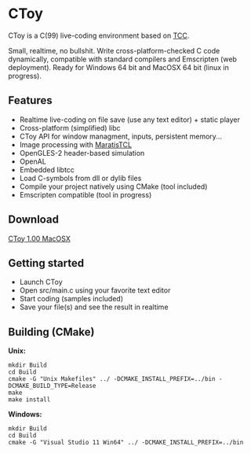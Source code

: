 CToy
====

CToy is a C(99) live-coding environment based on [TCC](http://bellard.org/tcc/).

Small, realtime, no bullshit. Write cross-platform-checked C code dynamically, compatible with standard compilers and Emscripten (web deployment). Ready for Windows 64 bit and MacOSX 64 bit (linux in progress).

Features
--------

* Realtime live-coding on file save (use any text editor) + static player
* Cross-platform (simplified) libc
* CToy API for window managment, inputs, persistent memory...
* Image processing with [MaratisTCL](https://github.com/anael-seghezzi/Maratis-Tiny-C-library)
* OpenGLES-2 header-based simulation
* OpenAL
* Embedded libtcc
* Load C-symbols from dll or dylib files
* Compile your project natively using CMake (tool included)
* Emscripten compatible (tool in progress)

Download
--------

[CToy 1.00 MacOSX](http://anael.maratis3d.com/ctoy/bin/CToy-1.00-OSX_10.6-x86_64.zip)

Getting started
---------------

- Launch CToy
- Open src/main.c using your favorite text editor
- Start coding (samples included)
- Save your file(s) and see the result in realtime

Building (CMake)
----------------

**Unix:**

    mkdir Build
    cd Build
    cmake -G "Unix Makefiles" ../ -DCMAKE_INSTALL_PREFIX=../bin -DCMAKE_BUILD_TYPE=Release
    make
    make install

**Windows:**

    mkdir Build
    cd Build
    cmake -G "Visual Studio 11 Win64" ../ -DCMAKE_INSTALL_PREFIX=../bin
